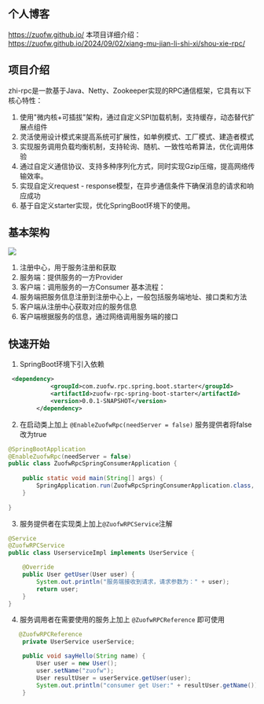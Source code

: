 ## 个人博客
https://zuofw.github.io/
本项目详细介绍：
https://zuofw.github.io/2024/09/02/xiang-mu-jian-li-shi-xi/shou-xie-rpc/
## 项目介绍
zhi-rpc是一款基于Java、Netty、Zookeeper实现的RPC通信框架，它具有以下核心特性：
1. 使用"微内核+可插拔"架构，通过自定义SPI加载机制，支持缓存，动态替代扩展点组件
2. 灵活使用设计模式来提高系统可扩展性，如单例模式、工厂模式、建造者模式
3. 实现服务调用负载均衡机制，支持轮询、随机、一致性哈希算法，优化调用体验
4. 通过自定义通信协议、支持多种序列化方式，同时实现Gzip压缩，提高网络传输效率。
5. 实现自定义request - response模型，在异步通信条件下确保消息的请求和响应成功
6. 基于自定义starter实现，优化SpringBoot环境下的使用。

## 基本架构
[![](基本架构.png)](https://zuofw.github.io/2024/09/02/xiang-mu-jian-li-shi-xi/shou-xie-rpc/%E5%9F%BA%E6%9C%AC%E6%9E%B6%E6%9E%84.png)
1. 注册中心，用于服务注册和获取
2. 服务端：提供服务的一方Provider
3. 客户端：调用服务的一方Consumer
基本流程：
1. 服务端把服务信息注册到注册中心上，一般包括服务端地址、接口类和方法
2. 客户端从注册中心获取对应的服务信息
3. 客户端根据服务的信息，通过网络调用服务端的接口
## 快速开始
1. SpringBoot环境下引入依赖
```xml
 <dependency>
            <groupId>com.zuofw.rpc.spring.boot.starter</groupId>
            <artifactId>zuofw-rpc-spring-boot-starter</artifactId>
            <version>0.0.1-SNAPSHOT</version>
        </dependency>
```
2. 在启动类上加上 `@EnableZuofwRpc(needServer = false)` 服务提供者将false改为true
```java
@SpringBootApplication  
@EnableZuofwRpc(needServer = false)  
public class ZuofwRpcSpringConsumerApplication {  
  
    public static void main(String[] args) {  
        SpringApplication.run(ZuofwRpcSpringConsumerApplication.class, args);  
    }  
  
}
```
3. 服务提供者在实现类上加上`@ZuofwRPCService`注解
```java
@Service
@ZuofwRPCService
public class UserserviceImpl implements UserService {

    @Override
    public User getUser(User user) {
        System.out.println("服务端接收到请求，请求参数为：" + user);
        return user;
    }
}
```
4. 服务调用者在需要使用的服务上加上 `@ZuofwRPCReference` 即可使用
```java
   @ZuofwRPCReference
    private UserService userService;

    public void sayHello(String name) {
        User user = new User();
        user.setName("zuofw");
        User resultUser = userService.getUser(user);
        System.out.println("consumer get User:" + resultUser.getName());
    }
```

